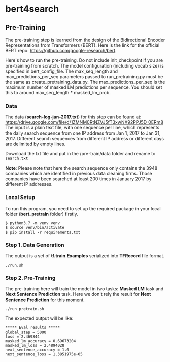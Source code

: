 # bert4search

## Pre-Training

The pre-training step is learned from the design of the Bidirectional Encoder Representations from Transformers (BERT). Here is the link for the official BERT repo: https://github.com/google-research/bert.  

Here's how to run the pre-training. Do not include init_checkpoint if you are pre-training from scratch. The model configuration (including vocab size) is specified in bert_config_file. The max_seq_length and max_predictions_per_seq parameters passed to run_pretraining.py must be the same as create_pretraining_data.py. The max_predictions_per_seq is the maximum number of masked LM predictions per sequence. You should set this to around max_seq_length * masked_lm_prob.

### Data

The data (__search-log-jan-2017.txt__) for this step can be found at: https://drive.google.com/file/d/1ZMNM0RtNZVJ5fT3xwNX92PPJ5D_0ERm8
The input is a plain text file, with one sequence per line, which represents the daily search sequence from one IP address from Jan 1, 2017 to Jan 31, 2017. Different search sequences from different IP address or different days are delimited by empty lines.

Download the txt file and put in the /pre-train/data folder and rename to `search.txt`

__Note__: Please note that here the search sequence only contains the 3948 companies which are identified in previous data cleaning firms. Those companies have been searched at least 200 times in January 2017 by different IP addresses.  

### Local Setup
To run this program, you need to set up the required package in your local folder (__bert_pretrain__ folder) firstly.  

```shell
$ python3.7 -m venv venv
$ source venv/bin/activate
$ pip install -r requirements.txt
```

### Step 1. Data Generation
The output is a set of __tf.train.Examples__ serialized into __TFRecord__ file format.
```shell
./run.sh
```

### Step 2. Pre-Training
The pre-training here will train the model in two tasks: __Masked LM__ task and __Next Sentence Prediction__ task. Here we don't rely the result for __Next Sentence Prediction__ for this moment.
```shell
./run_pretrain.sh
```

The expected output will be like:
```shell
***** Eval results *****
global_step = 5000
loss = 2.469844
masked_lm_accuracy = 0.69673204
masked_lm_loss = 2.4894028
next_sentence_accuracy = 1.0
next_sentence_loss = 1.3851975e-05
```
